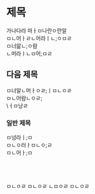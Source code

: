 # 제목

가나다라 마ㅏㅁ나란ㅇ란알  
ㅁㄴ어ㅏㄹㄴ어라ㅣㄴ;ㅇㅁㄹ  
ㅁ너앎ㄴ;ㅇ람  
ㄴ머라ㅣㄴㅁ어;ㅁㄹ

## 다음 제목

ㅁ너알ㄴ머ㅏㅇㄹ;ㅣㅁㄴㅇㄹ  
ㅁㄴ어람ㄴㅇㄹ;  
\ㅓㅁ낭ㄹ  

### 일반 제목

ㅁ넝라ㅣ;ㅁ  
ㅁㄴㅇ러ㅏㅁㄴㅇ;ㄹ  
ㅁㄴ어ㅏ;ㅁ  
<br/>
<br/>
<br/>
<br/>
ㅁㄴㅇㄹ
ㅁㄴㅇㄹ
ㄴㅁㅇㄹ
ㅁㄴㅇㄹ




